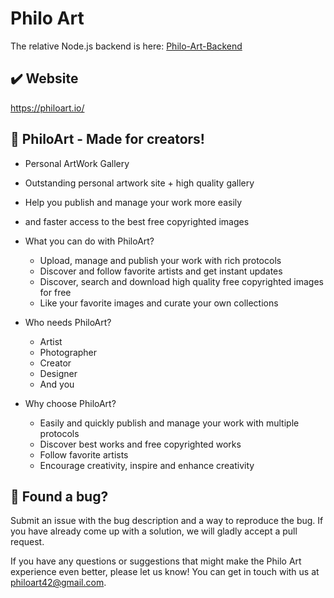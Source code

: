 # Philo Art

The relative Node.js backend is here: [Philo-Art-Backend](https://github.com/LulalaP/philo-art-backend)

## ✔️ Website

https://philoart.io/

## 🚀 PhiloArt - Made for creators!

- Personal ArtWork Gallery
- Outstanding personal artwork site + high quality gallery
- Help you publish and manage your work more easily
- and faster access to the best free copyrighted images

- What you can do with PhiloArt?
  - Upload, manage and publish your work with rich protocols
  - Discover and follow favorite artists and get instant updates
  - Discover, search and download high quality free copyrighted images for free
  - Like your favorite images and curate your own collections

- Who needs PhiloArt?
  - Artist
  - Photographer
  - Creator
  - Designer
  - And you

- Why choose PhiloArt?
  - Easily and quickly publish and manage your work with multiple protocols
  - Discover best works and free copyrighted works
  - Follow favorite artists
  - Encourage creativity, inspire and enhance creativity

## 🐛 Found a bug?

Submit an issue with the bug description and a way to reproduce the bug. If you have already come up with a solution, we will gladly accept a pull request.

If you have any questions or suggestions that might make the Philo Art experience even better, please let us know! You can get in touch with us at philoart42@gmail.com.

